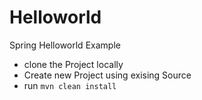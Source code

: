# Helloworld
Spring Helloworld Example<br>
* clone the Project locally<br>
* Create new Project using exising Source<br>
* run `mvn clean install`
